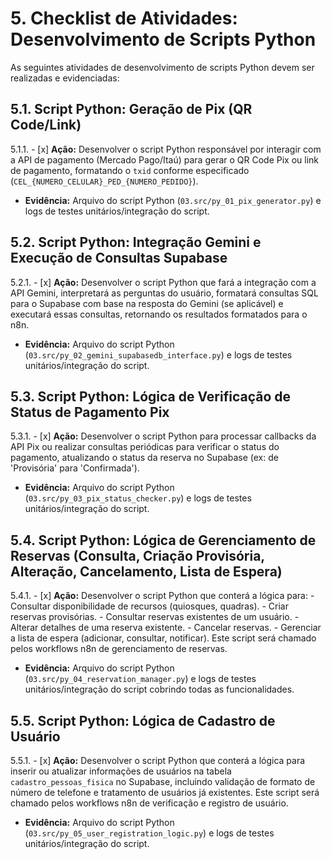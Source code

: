 # 5. Checklist de Atividades: Desenvolvimento de Scripts Python

As seguintes atividades de desenvolvimento de scripts Python devem ser realizadas e evidenciadas:

## 5.1. Script Python: Geração de Pix (QR Code/Link)
5.1.1. - [x] **Ação:** Desenvolver o script Python responsável por interagir com a API de pagamento (Mercado Pago/Itaú) para gerar o QR Code Pix ou link de pagamento, formatando o `txid` conforme especificado (`CEL_{NUMERO_CELULAR}_PED_{NUMERO_PEDIDO}`).
  - **Evidência:** Arquivo do script Python (`03.src/py_01_pix_generator.py`) e logs de testes unitários/integração do script.

## 5.2. Script Python: Integração Gemini e Execução de Consultas Supabase
5.2.1. - [x] **Ação:** Desenvolver o script Python que fará a integração com a API Gemini, interpretará as perguntas do usuário, formatará consultas SQL para o Supabase com base na resposta do Gemini (se aplicável) e executará essas consultas, retornando os resultados formatados para o n8n.
  - **Evidência:** Arquivo do script Python (`03.src/py_02_gemini_supabasedb_interface.py`) e logs de testes unitários/integração do script.

## 5.3. Script Python: Lógica de Verificação de Status de Pagamento Pix
5.3.1. - [x] **Ação:** Desenvolver o script Python para processar callbacks da API Pix ou realizar consultas periódicas para verificar o status do pagamento, atualizando o status da reserva no Supabase (ex: de 'Provisória' para 'Confirmada').
  - **Evidência:** Arquivo do script Python (`03.src/py_03_pix_status_checker.py`) e logs de testes unitários/integração do script.

## 5.4. Script Python: Lógica de Gerenciamento de Reservas (Consulta, Criação Provisória, Alteração, Cancelamento, Lista de Espera)
5.4.1. - [x] **Ação:** Desenvolver o script Python que conterá a lógica para:
    - Consultar disponibilidade de recursos (quiosques, quadras).
    - Criar reservas provisórias.
    - Consultar reservas existentes de um usuário.
    - Alterar detalhes de uma reserva existente.
    - Cancelar reservas.
    - Gerenciar a lista de espera (adicionar, consultar, notificar).
  Este script será chamado pelos workflows n8n de gerenciamento de reservas.
  - **Evidência:** Arquivo do script Python (`03.src/py_04_reservation_manager.py`) e logs de testes unitários/integração do script cobrindo todas as funcionalidades.

## 5.5. Script Python: Lógica de Cadastro de Usuário
5.5.1. - [x] **Ação:** Desenvolver o script Python que conterá a lógica para inserir ou atualizar informações de usuários na tabela `cadastro_pessoas_fisica` no Supabase, incluindo validação de formato de número de telefone e tratamento de usuários já existentes. Este script será chamado pelos workflows n8n de verificação e registro de usuário.
  - **Evidência:** Arquivo do script Python (`03.src/py_05_user_registration_logic.py`) e logs de testes unitários/integração do script.
